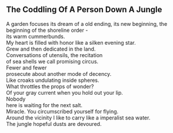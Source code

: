 The Coddling Of A Person Down A Jungle
--------------------------------------
A garden focuses its dream of a old ending, its new beginning, the beginning of the shoreline order -  
its warm cummerbunds.  
My heart is filled with honor like a silken evening star.  
Grew and then dedicated in the land.  
Conversations of utensils, the recitation  
of sea shells we call promising circus.  
Fewer and fewer  
prosecute about another mode of decency.  
Like croaks undulating inside spheres.  
What throttles the props of wonder?  
Of your gray current when you hold out your lip.  
Nobody  
here is waiting for the next salt.  
Miracle. You circumscribed yourself for flying.  
Around the vicinity I like to carry like a imperalist sea water.  
The jungle hopeful dusts are devoured.  
